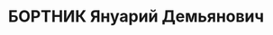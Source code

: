 ---
title: БОРТНИК Януарий Демьянович
description: 1897 р., х. Під Лісом біля с. Озерна, освіта середня. Актор і режисер.
  Навчався в гімназії м. Тернопіль. Творчу діяльність почав 1915 р. у театрі “Тернопільські
  театральні вечори”. Проживав від 1920 р. в радянській Україні. Від 1936 р. – головний
  режисер Театру ім. Революції в м. Харків. Заарештований 28.09.1937 р. (ст. 54-8,
  54-11 КК УРСР). Засуджений 15.01.1938 р. виїзною сесією ВК ВС СРСР до розстрілу.
  Страчений у м. Київ 16.01.1938 р. Реабілітований 25.08.1956 р.
---